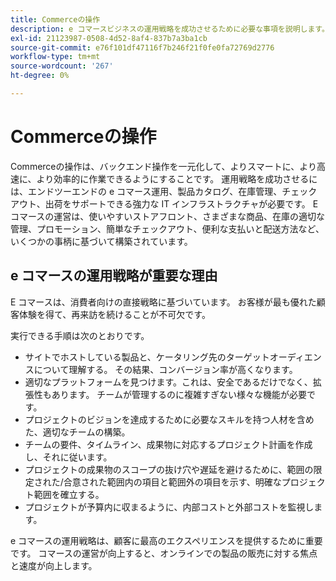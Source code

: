 ```yaml
---
title: Commerceの操作
description: e コマースビジネスの運用戦略を成功させるために必要な事項を説明します。
exl-id: 21123987-0508-4d52-8af4-837b7a3ba1cb
source-git-commit: e76f101df47116f7b246f21f0fe0fa72769d2776
workflow-type: tm+mt
source-wordcount: '267'
ht-degree: 0%

---
```


# Commerceの操作

Commerceの操作は、バックエンド操作を一元化して、よりスマートに、より高速に、より効率的に作業できるようにすることです。 運用戦略を成功させるには、エンドツーエンドの e コマース運用、製品カタログ、在庫管理、チェックアウト、出荷をサポートできる強力な IT インフラストラクチャが必要です。 E コマースの運営は、使いやすいストアフロント、さまざまな商品、在庫の適切な管理、プロモーション、簡単なチェックアウト、便利な支払いと配送方法など、いくつかの事柄に基づいて構築されています。

## e コマースの運用戦略が重要な理由

E コマースは、消費者向けの直接戦略に基づいています。 お客様が最も優れた顧客体験を得て、再来訪を続けることが不可欠です。

実行できる手順は次のとおりです。

- サイトでホストしている製品と、ケータリング先のターゲットオーディエンスについて理解する。 その結果、コンバージョン率が高くなります。
- 適切なプラットフォームを見つけます。これは、安全であるだけでなく、拡張性もあります。 チームが管理するのに複雑すぎない様々な機能が必要です。
- プロジェクトのビジョンを達成するために必要なスキルを持つ人材を含めた、適切なチームの構築。
- チームの要件、タイムライン、成果物に対応するプロジェクト計画を作成し、それに従います。
- プロジェクトの成果物のスコープの抜け穴や遅延を避けるために、範囲の限定された/合意された範囲内の項目と範囲外の項目を示す、明確なプロジェクト範囲を確立する。
- プロジェクトが予算内に収まるように、内部コストと外部コストを監視します。

e コマースの運用戦略は、顧客に最高のエクスペリエンスを提供するために重要です。 コマースの運営が向上すると、オンラインでの製品の販売に対する焦点と速度が向上します。
